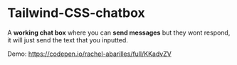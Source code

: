 # Tailwind-CSS-chatbox
A **working chat box** where you can **send messages** but they wont respond, it will just send the text that you inputted.

Demo: https://codepen.io/rachel-abarilles/full/KKadvZV
